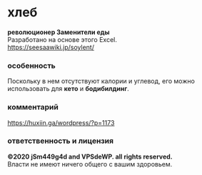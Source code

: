 # хлеб
**революционер Заменители еды**  
Разработано на основе этого Excel.  
https://seesaawiki.jp/soylent/  
### особенность
Поскольку в нем отсутствуют калории и углевод, его можно использовать для **кето** и **бодибилдинг**.  
### комментарий
https://huxiin.ga/wordpress/?p=1173  
### ответственность и лицензия
**©2020 jSm449g4d and VPSdeWP. all rights reserved.**  
Власти не имеют ничего общего с вашим здоровьем.  
